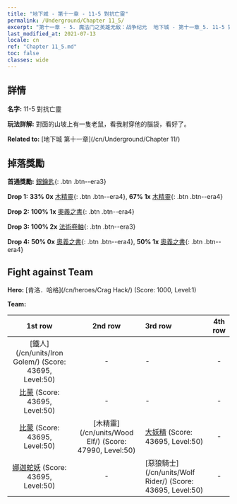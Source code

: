 ```yaml
---
title: "地下城 - 第十一章 - 11-5 對抗亡靈"
permalink: /Underground/Chapter 11_5/
excerpt: "第十一章 - 5. 魔法门之英雄无敌：战争纪元  地下城 - 第十一章_5. 11-5 對抗亡靈"
last_modified_at: 2021-07-13
locale: cn
ref: "Chapter 11_5.md"
toc: false
classes: wide
---
```


## 詳情

 **名字:** 11-5 對抗亡靈

 **玩法詳解:**       對面的山坡上有一隻老鼠，看我射穿他的腦袋，看好了。

 **Related to:** [地下城 第十一章](/cn/Underground/Chapter 11/)

## 掉落獎勵

 **首通獎勵:** [銀鑰匙](/cn/Items/con_693/){: .btn .btn--era3}

 **Drop 1:** **33% 0x** [木精靈](/cn/Items/unt_201/){: .btn .btn--era4}, **67% 1x** [木精靈](/cn/Items/unt_201/){: .btn .btn--era4}

 **Drop 2:** **100% 1x** [奧義之書](/cn/Items/mat_46/){: .btn .btn--era4}

 **Drop 3:** **100% 2x** [法術卷軸](/cn/Items/con_694/){: .btn .btn--era3}

 **Drop 4:** **50% 0x** [奧義之書](/cn/Items/mat_39/){: .btn .btn--era4}, **50% 1x** [奧義之書](/cn/Items/mat_39/){: .btn .btn--era4}


## Fight against Team
 **Hero:** [肯洛．哈格](/cn/heroes/Crag Hack/) (Score: 1000, Level:1)

 **Team:**


  | 1st row | 2nd row | 3rd row | 4th row |
  |:----:|:----:|:----|:----:|
  | [鐵人](/cn/units/Iron Golem/) (Score: 43695, Level:50)  | - | - | - |
  | [比蒙](/cn/units/Behemoth/) (Score: 43695, Level:50)  | - | - | - |
  | [比蒙](/cn/units/Behemoth/) (Score: 43695, Level:50)  | [木精靈](/cn/units/Wood Elf/) (Score: 47990, Level:50)  | [大妖精](/cn/units/Gremlin/) (Score: 43695, Level:50)  | - |
  | [娜迦蛇妖](/cn/units/Naga/) (Score: 43695, Level:50)  | - | [惡狼騎士](/cn/units/Wolf Rider/) (Score: 43695, Level:50)  | - |


